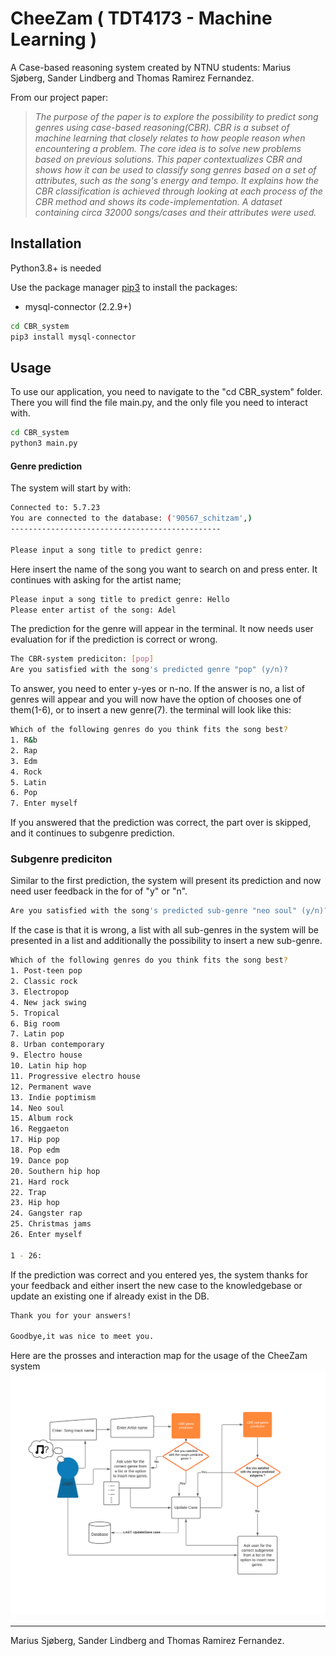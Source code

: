 #  CheeZam ( TDT4173 - Machine Learning )
A Case-based reasoning system created by NTNU students: 
Marius Sjøberg, Sander Lindberg and Thomas Ramirez Fernandez.


From our project paper:
> *The purpose of the paper is to explore the possibility to predict song genres using case-based reasoning(CBR). CBR is a subset of machine learning that closely relates to how people reason when encountering a problem. The core idea is to solve new problems based on previous solutions. This paper contextualizes CBR and shows how it can be used to classify song genres based on a set of attributes, such as the song's energy and tempo. It explains how the CBR classification is achieved through looking at each process of the CBR method and shows its code-implementation. A dataset containing circa 32000 songs/cases and their attributes were used.*
## Installation
Python3.8+ is needed

Use the package manager [pip3](https://pip.pypa.io/en/stable/) to install the packages:
- mysql-connector (2.2.9+)

```bash
cd CBR_system
pip3 install mysql-connector
```

## Usage
To use our application, you need to navigate to the "cd CBR_system" folder. There you will find the file main.py, and the only file you need to interact with.

```bash
cd CBR_system
python3 main.py
```
#### Genre prediction
The system will start by with:
```bash
Connected to: 5.7.23
You are connected to the database: ('90567_schitzam',)
-----------------------------------------------

Please input a song title to predict genre: 
```
Here insert the name of the song you want to search on and press enter.
It continues with asking for the artist name;
```bash
Please input a song title to predict genre: Hello       
Please enter artist of the song: Adel
```

The prediction for the genre will appear in the terminal. It now needs user evaluation for if the prediction is correct or wrong. 
```bash
The CBR-system prediciton: [pop]
Are you satisfied with the song's predicted genre "pop" (y/n)? 
```
To answer, you need to enter y-yes or n-no.
If the answer is no, a list of genres will appear and you will now have the option of chooses one of them(1-6), or to insert a new genre(7).
the terminal will look like this:
```bash
Which of the following genres do you think fits the song best?
1. R&b
2. Rap
3. Edm
4. Rock
5. Latin
6. Pop
7. Enter myself
```
If you answered that the prediction was correct, the part over is skipped, and it continues to subgenre prediction.
### Subgenre prediciton

Similar to the first prediction, the system will present its prediction and now need user feedback in the for of "y" or "n".
```bash
Are you satisfied with the song's predicted sub-genre "neo soul" (y/n)?
```
If the case is that it is wrong, a list with all sub-genres in the system will be presented in a list and additionally the possibility to insert a new sub-genre.
```bash
Which of the following genres do you think fits the song best?
1. Post-teen pop
2. Classic rock
3. Electropop
4. New jack swing
5. Tropical
6. Big room
7. Latin pop
8. Urban contemporary
9. Electro house
10. Latin hip hop
11. Progressive electro house
12. Permanent wave
13. Indie poptimism
14. Neo soul
15. Album rock
16. Reggaeton
17. Hip pop
18. Pop edm
19. Dance pop
20. Southern hip hop
21. Hard rock
22. Trap
23. Hip hop
24. Gangster rap
25. Christmas jams
26. Enter myself

1 - 26:
```

If the prediction was correct and you entered yes, the system thanks for your feedback and either insert the new case to the knowledgebase or update an existing one if already exist in the DB.
```bash
Thank you for your answers!

Goodbye,it was nice to meet you.
```


Here are the prosses and interaction map for the usage of the CheeZam system
![usage-map-of-cheezam](https://raw.githubusercontent.com/tartaruz/CheeZam/main/usage_diagram.png)

---
Marius Sjøberg, Sander Lindberg and Thomas Ramirez Fernandez.
